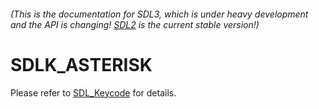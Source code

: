 ###### (This is the documentation for SDL3, which is under heavy development and the API is changing! [SDL2](https://wiki.libsdl.org/SDL2/) is the current stable version!)
# SDLK_ASTERISK

Please refer to [SDL_Keycode](SDL_Keycode) for details.

